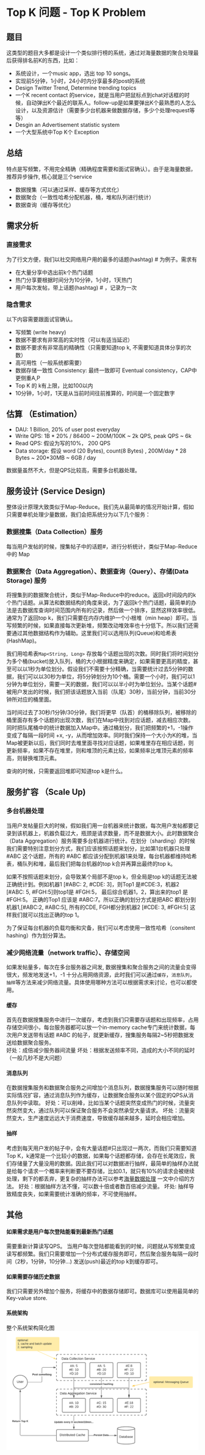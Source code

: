 # Top K 问题 - Top K Problem

## 题目

这类型的题目大多都是设计一个类似排行榜的系统，通过对海量数据的聚合处理最后获得排名前K的东西，比如：

* 系统设计，一个music app，选出 top 10 songs。
* 实现前5分钟，1小时，24小时内分享最多的post的系统
* Design Twitter Trend, Determine trending topics
* 一个K recent contact 的service，就是当用户把鼠标点到chat对话框的时候，自动弹出K个最近的联系人。follow-up是如果要弹出K个最熟悉的人怎么设计，以及资源估计（需要多少台机器来做数据存储，多少个处理request等等）
* Desgin an Advertisement statistic system
* 一个大型系统中Top K个 Exception

## 总结
特点是写频繁，不用完全精确（精确程度需要和面试官确认）。由于是海量数据，推荐异步操作, 核心就是三个service
* 数据搜集（可以通过采样、缓存等方式优化） 
* 数据聚合（一致性哈希分配机器，桶，堆和队列进行统计）
* 数据查询（缓存等优化）

## 需求分析 
### 直接需求
为了行文方便，我们以社交网络用户用的最多的话题(hashtag) # 为例子。需求有
* 在大量分享中选出前k个热门话题
* 热门分享要根据时间分为10分钟，1小时，1天热门
* 用户每次发帖，带上话题(hashtag) # ，记录为一次


### 隐含需求
以下内容需要跟面试官确认。
* 写频繁 (write heavy)
* 数据不要求有非常高的实时性（可以有适当延迟）
* 数据不要求有非常高的精确性（只需要知道top k, 不需要知道具体分享的次数）
* 高可用性（一般系统都需要）
* 数据存储一致性 Consistency: 最终一致即可 Eventual consistency，CAP中更侧重A,P
* Top K 的 k有上限，比如100以内
* 10分钟，1小时，1天是从当前时间往前推算的，时间是一个固定数字


## 估算 （Estimation）
* DAU: 1 Billion, 20% of user post everyday <br>
* Write QPS: 1B * 20% / 86400 ~ 200M/100K ~ 2k QPS, peak QPS ~ 6k<br>
* Read QPS: 假设为写的10%， 200 QPS <br>
* Data storage: 假设 word (20 Bytes), count(8 Bytes) , 200M/day * 28 Bytes ~ 200*30MB ~ 6GB / day <br>

数据量虽然不大，但是QPS比较高，需要多台机器处理。


## 服务设计 (Service Design)
整体设计原理大致类似于Map-Reduce。我们先从最简单的情况开始计算，假如只需要单机处理少量数据，我们会把系统分为以下几个服务：

### 数据搜集（Data Collection）服务
每当用户发帖的时候，搜集帖子中的话题#，进行分析统计，类似于Map-Reduce中的 Map

### 数据聚合（Data Aggregation）、数据查询（Query）、存储(Data Storage) 服务
将搜集到的数据聚合统计，类似于Map-Reduce中的reduce。返回x时间段内的k个热门话题。从算法和数据结构的角度来说，为了返回k个热门话题，最简单的办法是去数据库查询时间范围内所有的记录，然后做一个排序，显然这样效率很低。通常为了返回top k，我们只需要在内存内维护一个小根堆（min heap）即可。当写频繁的时候，如果直接每次更新堆，频繁改动堆效率也十分低下。所以我们还需要通过其他数据结构作为辅助。这里我们可以选用队列(Queue)和哈希表(HashMap)。

我们用哈希表`Map<String, Long>` 存放每个话题出现的次数。同时我们将时间划分为多个桶(bucket)放入队列，桶的大小根据精度来确定，如果需要更高的精度，甚至可以以1秒为单位划分。假设我们不需要十分精确，当需要统计过去5分钟的数据，我们可以以30秒为单位，将5分钟划分为10个桶。需要一个小时，我们可以1分钟为单位划分，需要一天的数据，我们可以以半小时为单位划分。当某个话题# 被用户发出的时候，我们把该话题放入当前（队尾）30秒，当前分钟，当前30分钟所对应的桶里面。

当时间过去了30秒/1分钟/30分钟，我们将更早（队首）的桶移除队列，被移除的桶里面存有多个话题的出现次数，我们在Map中找到对应话题，减去相应次数。同时把队尾桶中的统计数据加入Map中。通过桶划分，我们把频繁的+1，-1操作变成了每隔一段时间 +x, -y，从而增加效率。同时我们保持一个大小为K的堆，当Map被更新以后，我们同时去堆里面寻找对应话题，如果堆里存在相应话题，则更新频率，如果不存在堆里，则和堆顶的元素比较，如果频率比堆顶元素的频率高，则替换堆顶元素。

查询的时候，只需要返回堆即可知道top k是什么。

## 服务扩容 （Scale Up)
### 多台机器处理 
当用户发帖量巨大的时候，假如我们用一台机器来统计数据，每次用户发帖都要记录到该机器上，机器负载过大，瓶颈是请求数量，而不是数据大小。此时数据聚合（Data Aggregation）服务需要多台机器进行统计。在划分（sharding）的时候我们需要特别注意划分方式，我们应该按照话题来划分，比如第1台机器只处理 #ABC 这个话题，所有的 #ABC 都应该分配到机器1来处理，每台机器都维持哈希表，桶队列和堆，最后我们把每台机器的top k合并再算出最终的top k。

如果不按照话题来划分，会导致某个局部不是top k，但全局是top k的话题无法被正确统计到。例如机器1 [#ABC: 2, #CDE: 3]，则Top1 是#CDE:3，机器2 [#ABC: 5, #FGH:5]则top1是 #FGH:5， 最后综合机器1，2，算出来的top1 是#FGH:5。 正确的Top1 应该是 #ABC:7。所以正确的划分方式是把ABC 都划分到机器1,[#ABC:2, #ABC:5], 所有的CDE, FGH都分到机器2 [#CDE: 3, #FGH:5] 这样我们就可以找出正确的top 1。 

为了保证每台机器的负载均衡和灾备，我们可以考虑使用一致性哈希（consitent hashing）作为划分算法。

### 减少网络流量（network traffic）、存储空间
如果发帖量多，每次在多台服务器之间发, 数据搜集和聚合服务之间的流量会变得很大，频发地发送+1，-1 十分占用网络资源，此时我们可以通过`缓存`，`消息队列`，`抽样`等方法来减少网络流量。具体使用哪种方法可以根据需求来讨论，也可以都使用。

#### 缓存
首先在数据搜集服务中进行一次缓存，考虑到我们只需要存话题和出现频率，占用存储空间很小，每台服务器都可以放一个in-memory cache专门来统计数据，每次用户发送带有话题 #ABC 的帖子，就更新缓存，搜集服务每隔2~5秒把数据发送给数据聚合服务。 <br>
好处：成倍减少服务器间流量
坏处：根据发送频率不同，造成的大小不同的延时（一般几秒不是大问题）

#### 消息队列
在数据搜集服务和数据聚合服务之间增加个消息队列，数据搜集服务可以随时根据实际情况扩容，通过消息队列作为缓存，让数据聚合服务以某个固定的QPS从消息队列中读取。
好处：可以削峰，比如当某个话题突然变成热门的时候，流量突然突然变大，通过队列可以保证聚合服务不会突然承受大量请求。
坏处：流量突然变大，生产速度远远大于消费速度，导致缓存越来越多，延时会相应增加。

#### 抽样
考虑到每天用户发的帖子中，会有大量话题#只出现过一两次，而我们只需要知道Top K，k通常是一个比较小的数据，如果每个话题都存储，会存在长尾效应，我们存储量了大量没用的数据。因此我们可以对数据进行抽样，最简单的抽样办法就是给每个请求一个概率来判断要不要存储，比如0.1，就只有10%的请求会被继续处理，剩下的都丢弃，更复杂的抽样办法可以参考[海量数据处理](../SystemDesignBasics/massive-data-processing.md) 一文中介绍的方法。
好处：根据抽样方法不懂，可以数十倍或者数百倍减少流量。
坏处: 抽样导致精度丧失，如果需要统计准确的频率，不可使用抽样。

## 其他
#### 如果需求是用户每次登陆能看到最新热门话题
需要重新计算读写QPS。 当用户每次登陆都能看到的时候，问题就从写频繁变成读写都频繁。我们只需要增加一个分布式缓存服务即可，然后聚合服务每隔一段时间（2秒，1分钟，10分钟...) 发送(push)最近的top k到缓存即可。

#### 如果需要存储历史数据
我们只需要另外增加个服务，将缓存中的数据存储即可。数据库可以使用最简单的Key-value store. 

#### 系统架构
整个系统架构简化图
![](../assets/topk.png)

